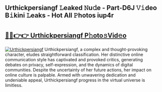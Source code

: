 ## Urthickpersiangf 𝙻eaked 𝙽u𝚍e - Part-D6J 𝚅𝚒deo B𝚒kini 𝙻eaks - Hot All 𝙿hotos iup4r

# <h2><a href="http://ld1aqu.urlbe.top/?page=Urthickpersiangf">🔗🔗👉👉 Urthickpersiangf P𝚑oto𝚜Vid𝚎o</a></h2>

[![Urthickpersiangf](https://i.imgur.com/eBuTRDB.gif)](http://ld1aqu.urlbe.top/?page=Urthickpersiangf)
Urthickpersiangf, a complex and thought-provoking character, eludes straightforward classification. Her distinctive online communication style has captivated and provoked critics, generating debates on privacy, self-expression, and the dynamics of digital communities. Despite the uncertainty of her future actions, her impact on online culture is palpable. Armed with unwavering dedication and undeniable appeal, Urthickpersiangf progress in the virtual universe is limitless.
